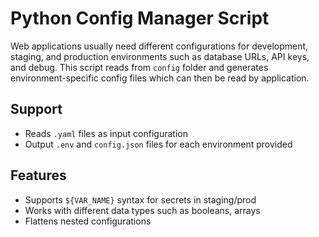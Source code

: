 # Python Config Manager Script

Web applications usually need different  configurations for development, staging, and production environments such as database URLs, API keys, and debug. This script reads from `config` folder and generates environment-specific config files which can then be read by application.

## Support

- Reads `.yaml` files as input configuration
- Output `.env` and `config.json` files for each environment provided

## Features

- Supports `${VAR_NAME}` syntax for secrets in staging/prod
- Works with different data types such as booleans, arrays
- Flattens nested configurations